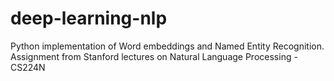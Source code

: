 # deep-learning-nlp
Python implementation of Word embeddings and Named Entity Recognition. <br>
Assignment from Stanford lectures on Natural Language Processing - CS224N

